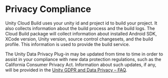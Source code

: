 # Privacy Compliance

Unity Cloud Build uses your unity id and project id to build your project. It also collects information about the build process and the build logs. The Cloud Build package will collect information about installed Android SDK, XCode version, Unity version, source control changesets, and the build profile. This information is used to provide the build service.

The Unity Data Privacy Plug-in may be updated from time to time in order to assist in your compliance with new data protection regulations, such as the California Consumer Privacy Act. Information about such updates, if any, will be provided in the [Unity GDPR and Data Privacy – FAQ](https://unity.com/legal/privacy-policy).
